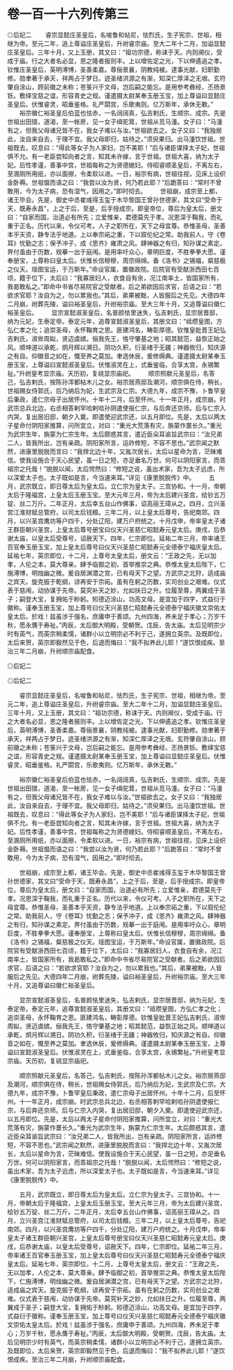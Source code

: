 # 卷一百一十六列传第三

◎后妃二 　　睿宗显懿庄圣皇后，名唆鲁和帖尼，怯烈氏，生子宪宗、世祖，相继为帝。至元二年，追上尊谥庄圣皇后，升祔睿宗庙。至大二年十二月，加谥显懿庄圣皇后。三年十月，又上玉册，其文曰：“祖功宗德，称诔于天。内则阃仪，受成于庙。行之大者名必显，恩之隆者报则丰。上以增佐定之光，下以伸遹追之孝。钦惟庄圣皇后，英明溥博，圣善柔嘉。尊俪景襄，阴教纯被。逮事光献，妇职勤修。勋聿著于承天，祥两占于梦日。迹圣绪洪源之有渐，知深仁厚泽之无垠。玄符肇自涂山，顾前徽之未称；苍箓兴于文母，岂后嗣之能忘。是用参考彝经，丕扬景铄。敷绎宝慈之谊，形容青史之规。谨遣摄太尉某奉玉册玉宝，加上尊谥曰显懿庄圣皇后。伏惟睿灵，昭垂鉴格。礼严閟宫，乐歌夷则。亿万斯年，承休无斁。” 　　裕宗徽仁裕圣皇后伯蓝也怯赤，一名阔阔真，弘吉剌氏，生顺宗、成宗。先是世祖出田猎，道渴，至一帐房，见一女子缉驼茸，世祖从觅马湩。女子曰：“马湩有之，但我父母诸兄皆不在，我女子难以与汝。”世祖欲去之。女子又曰：“我独居此，汝自来自去，于理不宜。我父母即归，姑待之。”须臾果归。出马湩饮世祖。世祖既去，叹息曰：“得此等女子为人家妇，岂不美耶！”后与诸臣谋择太子妃，世祖俱不允。有一老臣尝知向者之言，知其未许嫁，言于世祖。世祖大喜，纳为太子妃。后性孝谨，善事中宫，世祖每称之为贤德媳妇。侍昭睿顺圣皇后，不离左右，至溷厕所用纸，亦以面擦，令柔软以进。一日，裕宗有病，世祖往视，见床上设织金卧褥。世祖愠而语之曰：“我尝以汝为贤，何乃若此耶？”后跪答曰：“常时不曾敢用，今为太子病，恐有湿气，因用之。”即时彻去。 　　世祖崩，成宗至上都，诸王毕会。先是，御史中丞崔彧得玉玺于木华黎国王曾孙世德家，其文曰“受命于天，既寿永昌”，上之于后，至是，后手授成宗。即皇帝位，尊后为皇太后，册文曰：“自家而国，治道必有所先；立爱惟亲，君德莫先于孝。况恩深于鞠我，而礼重于正名。历代以来，令仪可考。人子之职所在，天下之母宜尊。恭惟圣母，圣善本乎天资，静专法乎地道。上以奉宗祏之重，下以叙伦纪之常。助我前人，守《卷耳》忧勤之志；保予冲子，成《思齐》雍肃之风。肆神器之有归，知孙谋之素定。畀付虽由于历数，规摹一出于庭闱。是用率吁众心，章明巨度，不胜拳拳大愿。谨奉册宝，上尊称曰皇太后。伏惟长信穆穆，周宗绵绵。备《洛书》之锡福，粲慈极之仪天。瑶图宝运，于万斯年。”命设官属，置徽政院。后院官有受献浙西田七百顷，籍于位下，太后曰：“我寡居妇人，衣食自有余，况江南率土，皆国家所有，我曷敢私之。”即命中书省尽易院官之受献者。后之弟欲因后求官，后语之曰：“若欲求官耶？汝自为之，勿以累我也。”其后，弟果被黜，人皆服后之先见。大德四年二月崩，祔葬先陵，谥曰裕圣皇后，升祔裕宗庙。至大三年十月，又追尊谥曰徽仁裕圣皇后。 　　显宗宣懿淑圣皇后，名普颜怯里迷失，弘吉剌氏，显宗居晋邸，纳为元妃，生泰定帝。泰定元年，追尊宣懿淑圣皇后，其册文曰：“祗缵皇图，方弘仁孝之化；追崇圣母，永怀鞠育之恩。匪建鸿名，畴彰厚德。钦惟皇妣晋王妃弘吉剌氏，淑侔周姒，贤迈虞嫔。俪我先王，恪守肇基之地；昭其懿范，益恢正始之风。顺坤道以承乾，炯月辉以溯日。阴功久积，衍圣绪于无疆；神器攸归，知庆源之有自。仰徽音之如在，慨至养之莫加。聿选休辰，爰修缛典。谨遣摄太尉某奉玉册玉宝，上尊谥曰宣懿淑圣皇后。伏惟淑灵在上，式垂鉴临，合享太宫，永锡繁祉。”升祔皇考显宗庙。天历初，复祧显宗庙祀。 　　顺宗照献元圣皇后，名答己，弘吉剌氏，按陈孙浑都帖木儿之女。裕宗居燕邸及潮河，顺宗俱在侍，稍长，世祖赐女侍郭氏，后乃纳后为妃，生武宗及仁宗。大德九年，成宗不豫，卜鲁罕皇后秉政，遣仁宗母子出居怀州。十年十二月，后至怀州。十一年正月，成宗崩。时武宗总兵北边，右丞相答剌罕哈剌哈孙阴遣使报仁宗，与后奔还京师。后与仁宗入内哭，复出居旧邸，朝夕入奠。即遣使迎武宗还，以五月即位。先是，太后以两太子星命付阴阳家推算，问所宜立，对曰：“重光大荒落有灾，旃蒙作噩长久。”重光为武宗生年，旃蒙为仁宗生年。太后颇惑其言，遣近臣朵耳谕旨武宗曰：“汝兄弟二人，皆我所出，岂有亲疏。阴阳家所言，运祚修短，不容不思也。”武宗闻之默然，进康里脱脱而言曰：“我捍北边十年，又胤次居长，太后以星命为言，茫昧难信。使我设施合于天心民望，虽一日之短，亦足垂名万世。何可以阴阳家言，而乖祖宗之托哉！”脱脱以闻，太后愕然曰：“修短之说，虽出术家，吾为太子远虑，所以深爱太子也。太子既如是言，今当速来耳。”详见《康里脱脱传》中。 　　五月，武宗既立，即日尊太后为皇太后。立仁宗为皇太子。三宫协和。十一月，帝朝太后于隆福宫，上皇太后玉册玉宝。至大元年三月，帝为太后建兴圣宫，给钞五万锭、丝二万斤。二年正月，太后幸五台山作佛事，诏高丽王璋从之。四月，立兴圣宫江淮财赋总管府，以司太后钱粮。三年二月，以上皇太后尊号，告祀南郊。四月，以兴圣宫鹰坊等户四千，分处辽阳，建万户府统之。十月戊申，帝率皇太子诸王群臣朝兴圣宫，上皇太后尊号册宝曰仪天兴圣慈仁昭懿寿元皇太后。庚戌，后恭谢太庙，以皇太后受尊号，诏赦天下。四年，仁宗即位。延祐二年三月，帝率诸王百官奉玉册玉宝，加上皇太后尊号曰仪天兴圣慈仁昭懿寿元全德泰宁福庆皇太后。延祐七年，英宗即位，十二月，上尊号太皇太后，册文云：“王政之先，无以加孝，人伦之本，莫大尊亲。肆予临御之初，首举推崇之典。恭惟太皇太后陛下，仁施溥博，明烛幽之微。爰自居渊潜之宫，已有母天下之望。方武宗之北狩，适成庙之宾天。旋克振于乾纲，谅再安于宗祏。虽有在躬之历数，实司创业之艰难。仪式表于慈闱，动协谋于先帝。莫究补天之妙，允如扶日之升。位履至尊，两翼成于圣子；嗣登大宝，复拥佑于眇躬。矧德迈涂山，功高文母。是宜加于四字，式益衍于徽称。谨奉玉册玉宝，加上尊号曰仪天兴圣慈仁昭懿寿元全德泰宁福庆徽文崇佑太皇太后。於戏！兹虽涉于强名，庶庸申于善颂。九州四海，养未足于孝心；万岁千秋，愿永膺于寿祉。”丙辰，太后御大明殿，受朝贺。戊辰，告太庙。太后见明宗少时有英气，而英宗稍柔懦，诸群小以立明宗必不利于己，遂拥立英宗。及既即位，太后来贺，英宗即毅然见于色，后退而悔曰：“我不拟养此儿耶！”遂饮恨成疾。至治三年二月崩，升祔顺宗庙配食。  

◎后妃二

◎后妃二

　　睿宗显懿庄圣皇后，名唆鲁和帖尼，怯烈氏，生子宪宗、世祖，相继为帝。至元二年，追上尊谥庄圣皇后，升祔睿宗庙。至大二年十二月，加谥显懿庄圣皇后。三年十月，又上玉册，其文曰：“祖功宗德，称诔于天。内则阃仪，受成于庙。行之大者名必显，恩之隆者报则丰。上以增佐定之光，下以伸遹追之孝。钦惟庄圣皇后，英明溥博，圣善柔嘉。尊俪景襄，阴教纯被。逮事光献，妇职勤修。勋聿著于承天，祥两占于梦日。迹圣绪洪源之有渐，知深仁厚泽之无垠。玄符肇自涂山，顾前徽之未称；苍箓兴于文母，岂后嗣之能忘。是用参考彝经，丕扬景铄。敷绎宝慈之谊，形容青史之规。谨遣摄太尉某奉玉册玉宝，加上尊谥曰显懿庄圣皇后。伏惟睿灵，昭垂鉴格。礼严閟宫，乐歌夷则。亿万斯年，承休无斁。”

　　裕宗徽仁裕圣皇后伯蓝也怯赤，一名阔阔真，弘吉剌氏，生顺宗、成宗。先是世祖出田猎，道渴，至一帐房，见一女子缉驼茸，世祖从觅马湩。女子曰：“马湩有之，但我父母诸兄皆不在，我女子难以与汝。”世祖欲去之。女子又曰：“我独居此，汝自来自去，于理不宜。我父母即归，姑待之。”须臾果归。出马湩饮世祖。世祖既去，叹息曰：“得此等女子为人家妇，岂不美耶！”后与诸臣谋择太子妃，世祖俱不允。有一老臣尝知向者之言，知其未许嫁，言于世祖。世祖大喜，纳为太子妃。后性孝谨，善事中宫，世祖每称之为贤德媳妇。侍昭睿顺圣皇后，不离左右，至溷厕所用纸，亦以面擦，令柔软以进。一日，裕宗有病，世祖往视，见床上设织金卧褥。世祖愠而语之曰：“我尝以汝为贤，何乃若此耶？”后跪答曰：“常时不曾敢用，今为太子病，恐有湿气，因用之。”即时彻去。

　　世祖崩，成宗至上都，诸王毕会。先是，御史中丞崔彧得玉玺于木华黎国王曾孙世德家，其文曰“受命于天，既寿永昌”，上之于后，至是，后手授成宗。即皇帝位，尊后为皇太后，册文曰：“自家而国，治道必有所先；立爱惟亲，君德莫先于孝。况恩深于鞠我，而礼重于正名。历代以来，令仪可考。人子之职所在，天下之母宜尊。恭惟圣母，圣善本乎天资，静专法乎地道。上以奉宗祏之重，下以叙伦纪之常。助我前人，守《卷耳》忧勤之志；保予冲子，成《思齐》雍肃之风。肆神器之有归，知孙谋之素定。畀付虽由于历数，规摹一出于庭闱。是用率吁众心，章明巨度，不胜拳拳大愿。谨奉册宝，上尊称曰皇太后。伏惟长信穆穆，周宗绵绵。备《洛书》之锡福，粲慈极之仪天。瑶图宝运，于万斯年。”命设官属，置徽政院。后院官有受献浙西田七百顷，籍于位下，太后曰：“我寡居妇人，衣食自有余，况江南率土，皆国家所有，我曷敢私之。”即命中书省尽易院官之受献者。后之弟欲因后求官，后语之曰：“若欲求官耶？汝自为之，勿以累我也。”其后，弟果被黜，人皆服后之先见。大德四年二月崩，祔葬先陵，谥曰裕圣皇后，升祔裕宗庙。至大三年十月，又追尊谥曰徽仁裕圣皇后。

　　显宗宣懿淑圣皇后，名普颜怯里迷失，弘吉剌氏，显宗居晋邸，纳为元妃，生泰定帝。泰定元年，追尊宣懿淑圣皇后，其册文曰：“祗缵皇图，方弘仁孝之化；追崇圣母，永怀鞠育之恩。匪建鸿名，畴彰厚德。钦惟皇妣晋王妃弘吉剌氏，淑侔周姒，贤迈虞嫔。俪我先王，恪守肇基之地；昭其懿范，益恢正始之风。顺坤道以承乾，炯月辉以溯日。阴功久积，衍圣绪于无疆；神器攸归，知庆源之有自。仰徽音之如在，慨至养之莫加。聿选休辰，爰修缛典。谨遣摄太尉某奉玉册玉宝，上尊谥曰宣懿淑圣皇后。伏惟淑灵在上，式垂鉴临，合享太宫，永锡繁祉。”升祔皇考显宗庙。天历初，复祧显宗庙祀。

　　顺宗照献元圣皇后，名答己，弘吉剌氏，按陈孙浑都帖木儿之女。裕宗居燕邸及潮河，顺宗俱在侍，稍长，世祖赐女侍郭氏，后乃纳后为妃，生武宗及仁宗。大德九年，成宗不豫，卜鲁罕皇后秉政，遣仁宗母子出居怀州。十年十二月，后至怀州。十一年正月，成宗崩。时武宗总兵北边，右丞相答剌罕哈剌哈孙阴遣使报仁宗，与后奔还京师。后与仁宗入内哭，复出居旧邸，朝夕入奠。即遣使迎武宗还，以五月即位。先是，太后以两太子星命付阴阳家推算，问所宜立，对曰：“重光大荒落有灾，旃蒙作噩长久。”重光为武宗生年，旃蒙为仁宗生年。太后颇惑其言，遣近臣朵耳谕旨武宗曰：“汝兄弟二人，皆我所出，岂有亲疏。阴阳家所言，运祚修短，不容不思也。”武宗闻之默然，进康里脱脱而言曰：“我捍北边十年，又胤次居长，太后以星命为言，茫昧难信。使我设施合于天心民望，虽一日之短，亦足垂名万世。何可以阴阳家言，而乖祖宗之托哉！”脱脱以闻，太后愕然曰：“修短之说，虽出术家，吾为太子远虑，所以深爱太子也。太子既如是言，今当速来耳。”详见《康里脱脱传》中。

　　五月，武宗既立，即日尊太后为皇太后。立仁宗为皇太子。三宫协和。十一月，帝朝太后于隆福宫，上皇太后玉册玉宝。至大元年三月，帝为太后建兴圣宫，给钞五万锭、丝二万斤。二年正月，太后幸五台山作佛事，诏高丽王璋从之。四月，立兴圣宫江淮财赋总管府，以司太后钱粮。三年二月，以上皇太后尊号，告祀南郊。四月，以兴圣宫鹰坊等户四千，分处辽阳，建万户府统之。十月戊申，帝率皇太子诸王群臣朝兴圣宫，上皇太后尊号册宝曰仪天兴圣慈仁昭懿寿元皇太后。庚戌，后恭谢太庙，以皇太后受尊号，诏赦天下。四年，仁宗即位。延祐二年三月，帝率诸王百官奉玉册玉宝，加上皇太后尊号曰仪天兴圣慈仁昭懿寿元全德泰宁福庆皇太后。延祐七年，英宗即位，十二月，上尊号太皇太后，册文云：“王政之先，无以加孝，人伦之本，莫大尊亲。肆予临御之初，首举推崇之典。恭惟太皇太后陛下，仁施溥博，明烛幽之微。爰自居渊潜之宫，已有母天下之望。方武宗之北狩，适成庙之宾天。旋克振于乾纲，谅再安于宗祏。虽有在躬之历数，实司创业之艰难。仪式表于慈闱，动协谋于先帝。莫究补天之妙，允如扶日之升。位履至尊，两翼成于圣子；嗣登大宝，复拥佑于眇躬。矧德迈涂山，功高文母。是宜加于四字，式益衍于徽称。谨奉玉册玉宝，加上尊号曰仪天兴圣慈仁昭懿寿元全德泰宁福庆徽文崇佑太皇太后。於戏！兹虽涉于强名，庶庸申于善颂。九州四海，养未足于孝心；万岁千秋，愿永膺于寿祉。”丙辰，太后御大明殿，受朝贺。戊辰，告太庙。太后见明宗少时有英气，而英宗稍柔懦，诸群小以立明宗必不利于己，遂拥立英宗。及既即位，太后来贺，英宗即毅然见于色，后退而悔曰：“我不拟养此儿耶！”遂饮恨成疾。至治三年二月崩，升祔顺宗庙配食。

 